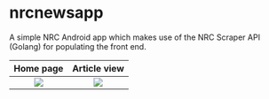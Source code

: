 # nrcnewsapp
A simple NRC Android app which makes use of the NRC Scraper API (Golang) for populating the front end.

Home page             |  Article view
:-------------------------:|:-------------------------:
![](../master/sc0.jpg)  |  ![](../master/sc1.jpg)
